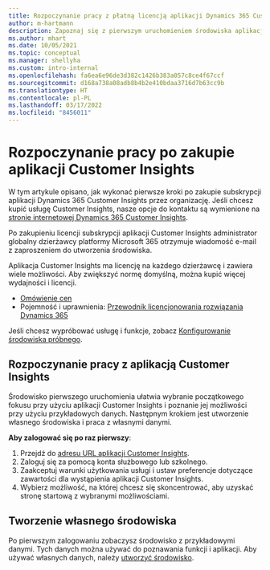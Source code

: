 ```yaml
---
title: Rozpoczynanie pracy z płatną licencją aplikacji Dynamics 365 Customer Insights
author: m-hartmann
description: Zapoznaj się z pierwszym uruchomieniem środowiska aplikacji Dynamics 365 Customer Insights i dowiedz się więcej o jej możliwościach.
ms.author: mhart
ms.date: 10/05/2021
ms.topic: conceptual
ms.manager: shellyha
ms.custom: intro-internal
ms.openlocfilehash: fa6ea6e96de3d382c1426b383a057c8ce4f67ccf
ms.sourcegitcommit: d168a738a08adb8b4b2e410bdaa3716d7b63cc9b
ms.translationtype: HT
ms.contentlocale: pl-PL
ms.lasthandoff: 03/17/2022
ms.locfileid: "8456011"
---
```

# <a name="get-started-after-purchasing-customer-insights"></a>Rozpoczynanie pracy po zakupie aplikacji Customer Insights

W tym artykule opisano, jak wykonać pierwsze kroki po zakupie subskrypcji aplikacji Dynamics 365 Customer Insights przez organizację. Jeśli chcesz kupić usługę Customer Insights, nasze opcje do kontaktu są wymienione na [stronie internetowej Dynamics 365 Customer Insights](https://dynamics.microsoft.com/ai/customer-insights/). 

Po zakupieniu licencji subskrypcji aplikacji Customer Insights administrator globalny dzierżawcy platformy Microsoft 365 otrzymuje wiadomość e-mail z zaproszeniem do utworzenia środowiska. 

Aplikacja Customer Insights ma licencję na każdego dzierżawcę i zawiera wiele możliwości. Aby zwiększyć normę domyślną, można kupić więcej wydajności i licencji. 
- [Omówienie cen](https://dynamics.microsoft.com/ai/customer-insights/pricing/)
- Pojemność i uprawnienia: [Przewodnik licencjonowania rozwiązania Dynamics 365](https://go.microsoft.com/fwlink/?LinkId=866544)

Jeśli chcesz wypróbować usługę i funkcje, zobacz [Konfigurowanie środowiska próbnego](trial-signup.md).

## <a name="start-with-customer-insights"></a>Rozpoczynanie pracy z aplikacją Customer Insights

Środowisko pierwszego uruchomienia ułatwia wybranie początkowego fokusu przy użyciu aplikacji Customer Insights i poznanie jej możliwości przy użyciu przykładowych danych. Następnym krokiem jest utworzenie własnego środowiska i praca z własnymi danymi.

**Aby zalogować się po raz pierwszy**:

1. Przejdź do [adresu URL aplikacji Customer Insights](https://home.ci.ai.dynamics.com).
1. Zaloguj się za pomocą konta służbowego lub szkolnego. 
1. Zaakceptuj warunki użytkowania usługi i ustaw preferencje dotyczące zawartości dla wystąpienia aplikacji Customer Insights.
1. Wybierz możliwość, na której chcesz się skoncentrować, aby uzyskać stronę startową z wybranymi możliwościami.

## <a name="create-your-own-environment"></a>Tworzenie własnego środowiska

Po pierwszym zalogowaniu zobaczysz środowisko z przykładowymi danymi. Tych danych można używać do poznawania funkcji i aplikacji. Aby używać własnych danych, należy [utworzyć środowisko](/dynamics365/customer-insights/audience-insights/create-environment).